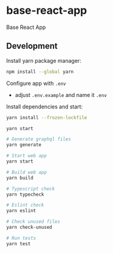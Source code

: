 # base-react-app

Base React App

## Development

Install yarn package manager:
```bash
npm install --global yarn
```

Configure app with `.env`
- adjust `.env.example` and name it `.env`

Install dependencies and start:
```bash
yarn install --frozen-lockfile 

yarn start
```


```bash
# Generate graphql files
yarn generate

# Start web app
yarn start

# Build web app
yarn build

# Typescript check
yarn typecheck

# Eslint check
yarn eslint

# Check unused files
yarn check-unused

# Run tests
yarn test
```

